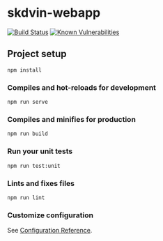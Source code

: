 # skdvin-webapp

[![Build Status](https://travis-ci.com/skyYaga/skdvin-webapp.svg?branch=develop)](https://travis-ci.com/skyYaga/skdvin-webapp)
[![Known Vulnerabilities](https://snyk.io//test/github/skyYaga/skdvin-webapp/badge.svg?targetFile=package.json)](https://snyk.io//test/github/skyYaga/skdvin-webapp?targetFile=package.json)

## Project setup

```
npm install
```

### Compiles and hot-reloads for development

```
npm run serve
```

### Compiles and minifies for production

```
npm run build
```

### Run your unit tests

```
npm run test:unit
```

### Lints and fixes files

```
npm run lint
```

### Customize configuration

See [Configuration Reference](https://cli.vuejs.org/config/).
